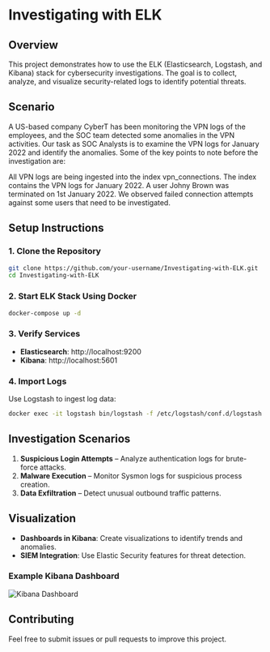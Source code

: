 # Investigating with ELK

## Overview
This project demonstrates how to use the ELK (Elasticsearch, Logstash, and Kibana) stack for cybersecurity investigations. The goal is to collect, analyze, and visualize security-related logs to identify potential threats.

## Scenario
A US-based company CyberT has been monitoring the VPN logs of the employees, and the SOC team detected some anomalies in the VPN activities. Our task as SOC Analysts is to examine the VPN logs for January 2022 and identify the anomalies. Some of the key points to note before the investigation are:

All VPN logs are being ingested into the index vpn_connections.
The index contains the VPN logs for January 2022.
A user Johny Brown was terminated on 1st January 2022.
We observed failed connection attempts against some users that need to be investigated.
## Setup Instructions

### 1. Clone the Repository
```bash
git clone https://github.com/your-username/Investigating-with-ELK.git
cd Investigating-with-ELK
```

### 2. Start ELK Stack Using Docker
```bash
docker-compose up -d
```

### 3. Verify Services
- **Elasticsearch**: http://localhost:9200
- **Kibana**: http://localhost:5601

### 4. Import Logs
Use Logstash to ingest log data:
```bash
docker exec -it logstash bin/logstash -f /etc/logstash/conf.d/logstash.conf
```

## Investigation Scenarios
1. **Suspicious Login Attempts** – Analyze authentication logs for brute-force attacks.
2. **Malware Execution** – Monitor Sysmon logs for suspicious process creation.
3. **Data Exfiltration** – Detect unusual outbound traffic patterns.

## Visualization
- **Dashboards in Kibana**: Create visualizations to identify trends and anomalies.
- **SIEM Integration**: Use Elastic Security features for threat detection.

### Example Kibana Dashboard
![Kibana Dashboard](images/kibana-dashboard.png)

## Contributing
Feel free to submit issues or pull requests to improve this project.
